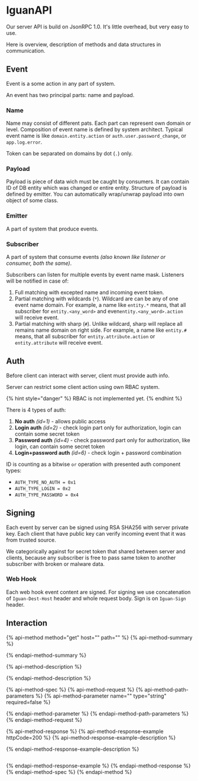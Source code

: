 # IguanAPI

Our server API is build on JsonRPC 1.0. It's little overhead, but very easy to use.

Here is overview, description of methods and data structures in communication.

## Event

 Event is a some action in any part of system. 

An event has two principal parts: name and payload.

### Name

Name may consist of different pats. Each part can represent own domain or level. Composition of event name is defined by system architect. Typical event name is like `domain.entity.action` or `auth.user.password_change`, or `app.log.error`.

Token can be separated on domains by dot \(`.`\) only.

### Payload

Payload is piece of data wich must be caught by consumers. It can contain ID of DB entity which was changed or entire entity. Structure of payload is defined by emitter. You can automatically wrap/unwrap payload into own object of some class.

### Emitter

 A part of system that produce events.

### Subscriber 

A part of system that consume events _\(also known like listener or consumer, both the same\)_.

Subscribers can listen for multiple events by event name mask. Listeners will be notified in case of:

1. Full matching with excepted name and incoming event token.
2. Partial matching with wildcards \(`*`\). Wildcard are can be any of one event name domain. For example, a name like `entity.*` means, that all subscriber for `entity.<any_word>` and even`entity.<any_word>.action` will receive event.
3. Partial matching with sharp \(`#`\). Unlike wildcard, sharp will replace all remains name domain on right side. For example, a name like `entity.#` means, that all subscriber for `entity.attribute.action` or `entity.attribute` will receive event.

## Auth

Before client can interact with server, client must provide auth info. 

Server can restrict some client action using own RBAC system.

{% hint style="danger" %}
RBAC is not implemented yet.
{% endhint %}

There is 4 types of auth:

1. **No auth** _\(id=1\)_ - allows public access
2. **Login auth** _\(id=2\)_ - check login part only for authorization, login can contain some secret token
3. **Password auth** _\(id=4\)_ - check password part only for authorization, like login, can contain some secret token
4. **Login+password auth** _\(id=6\)_ - check login + password combination

ID is counting as a bitwise `or` operation with presented auth component types:

* `AUTH_TYPE_NO_AUTH = 0x1`
* `AUTH_TYPE_LOGIN = 0x2`
* `AUTH_TYPE_PASSWORD = 0x4`

## Signing

Each event by server can be signed using RSA SHA256 with server private key. Each client that have public key can verify incoming event that it was from trusted source.

We categorically against for secret token that shared between server and clients, because any subscriber is free to pass same token to another subscriber with broken or malware data.

### Web Hook

Each web hook event content are signed. For signing we use concatenation of `Iguan-Dest-Host` header and whole request body. Sign is on `Iguan-Sign` header. 

## Interaction

{% api-method method="get" host="" path="" %}
{% api-method-summary %}

{% endapi-method-summary %}

{% api-method-description %}

{% endapi-method-description %}

{% api-method-spec %}
{% api-method-request %}
{% api-method-path-parameters %}
{% api-method-parameter name="" type="string" required=false %}

{% endapi-method-parameter %}
{% endapi-method-path-parameters %}
{% endapi-method-request %}

{% api-method-response %}
{% api-method-response-example httpCode=200 %}
{% api-method-response-example-description %}

{% endapi-method-response-example-description %}

```

```
{% endapi-method-response-example %}
{% endapi-method-response %}
{% endapi-method-spec %}
{% endapi-method %}

